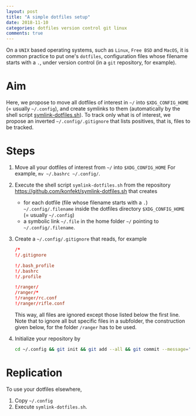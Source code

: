 ```yaml
---
layout: post
title: "A simple dotfiles setup"
date: 2018-11-10
categories: dotfiles version control git linux
comments: true
---
```


On a `UNIX` based operating systems, such as `Linux`, `Free BSD` and `MacOS`, it is common practice to put one's `dotfiles`, configuration files whose filename starts with a `.`, under version control (in a `git` repository, for example).

# Aim

Here, we propose to move all dotfiles of interest in `~/` into `$XDG_CONFIG_HOME` (= usually `~/.config`), and create symlinks to them (automatically by the shell script [symlink-dotfiles.sh](https://github.com/konfekt/symlink-dotfiles.sh)).
To track only what is of interest, we propose an inverted `~/.config/.gitignore` that lists positives, that is, files to be tracked.

# Steps

1. Move all your dotfiles of interest from `~/` into `$XDG_CONFIG_HOME`
    For example, `mv ~/.bashrc ~/.config/`.
0. Execute the shell script `symlink-dotfiles.sh` from the repository <https://github.com/konfekt/symlink-dotfiles.sh> that creates

    - for each dotfile (file whose filename starts with a `.`) `~/.config/.filename`  inside the dotfiles directory `$XDG_CONFIG_HOME` (= usually `~/.config`)
    - a symbolic link `~/.file` in the home folder `~/` pointing to `~/.config/.filename`.
0. Create a `~/.config/.gitignore` that reads, for example
    
    ```conf
    /*
    !/.gitignore

    !/.bash_profile
    !/.bashrc
    !/.profile

    !/ranger/
    /ranger/*
    !/ranger/rc.conf
    !/ranger/rifle.conf
    ```

    This way, all files are ignored except those listed below the first line.
    Note that to ignore all but specific files in a subfolder, the construction given below, for the folder `/ranger` has to be used.
0. Initialize your repository by
    ```sh
    cd ~/.config && git init && git add --all && git commit --message='init'
    ```

# Replication

To use your dotfiles elsewhere,

1. Copy `~/.config`
0. Execute `symlink-dotfiles.sh`.

